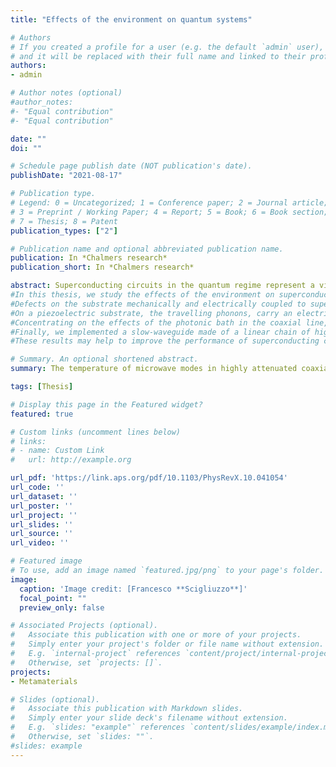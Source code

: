 ```yaml
---
title: "Effects of the environment on quantum systems"

# Authors
# If you created a profile for a user (e.g. the default `admin` user), write the username (folder name) here
# and it will be replaced with their full name and linked to their profile.
authors:
- admin

# Author notes (optional)
#author_notes:
#- "Equal contribution"
#- "Equal contribution"

date: ""
doi: ""

# Schedule page publish date (NOT publication's date).
publishDate: "2021-08-17"

# Publication type.
# Legend: 0 = Uncategorized; 1 = Conference paper; 2 = Journal article;
# 3 = Preprint / Working Paper; 4 = Report; 5 = Book; 6 = Book section;
# 7 = Thesis; 8 = Patent
publication_types: ["2"]

# Publication name and optional abbreviated publication name.
publication: In *Chalmers research*
publication_short: In *Chalmers research*

abstract: Superconducting circuits in the quantum regime represent a viable platform for microwave quantum optics, quantum simulations and quantum computing. In the last two decades, a large effort brought this architecture from an academic curiosity to concrete technology.
#In this thesis, we study the effects of the environment on superconducting circuits. We consider mainly two types of the environments. On one hand, we study the classical baths inevitably coupled to the circuits, in particular the substrate where they are fabricated and the highly attenuated coaxial lines used for controlling them, which are the main sources for decoherence. On the other hand, we study structured electromagnetic environments that shape the density of states for the circuits, modifying their energy structure and their excitation properties.   
#Defects on the substrate mechanically and electrically coupled to superconducting circuits, behave as a bath of two-level systems. We investigate the effects of the bath on qubits fabricated on silicon. From a time trace with more than 2000 measurements of T1 and T2 (every 3 min for 60 h), we statistically infer a Lorentzian resonance signature of the bath. Moreover, measuring the residual population of the first excited state of the qubit, and tuning the photonic population in the line, we assess the thermal state of the bath, measuring a temperature of 42 mK. Furthermore, we investigate the mechanical coupling of the bath, saturating its state, strongly pumping neighbouring modes in a high finesse mechanical resonator.
#On a piezoelectric substrate, the travelling phonons, carry an electric component together with a lattice deformation. Therefore, superconducting circuits can be coupled to a phononic waveguide through which they release part of their energy. We design, fabricate and measure superconducting resonators on gallium arsenide, demonstrating the electromechanical coupling as the main source of decoherence.
#Concentrating on the effects of the photonic bath in the coaxial line, we design a qubit with a very large coupling to this bath compared to the bath of two-level systems. In this limit, the scattering of a coherent photon by the qubit linearly depends on the photonic bath population. In this regime, the qubit can be used as a primary thermometer; we measured the photon occupation of our input lines both at different temperatures and injecting calibrated noise.
#Finally, we implemented a slow-waveguide made of a linear chain of high impedance resonators. The excitation of two transmon qubits coupled to the waveguide is dressed with a photonic component, generating the hybrid excitation of an atom-photon bound state. We spectroscopically investigated the first and second excitation subspaces of the system, and we demonstrated full frequency and time domain control, of these bound states.
#These results may help to improve the performance of superconducting circuits and their setups. Moreover, we hope that our experiments can provide tools for quantum thermodynamics, quantum simulation and quantum computing.

# Summary. An optional shortened abstract.
summary: The temperature of microwave modes in highly attenuated coaxial line in cryogenic environment is measured from the coherent photon scattering by a superconducting qubit.

tags: [Thesis]

# Display this page in the Featured widget?
featured: true

# Custom links (uncomment lines below)
# links:
# - name: Custom Link
#   url: http://example.org

url_pdf: 'https://link.aps.org/pdf/10.1103/PhysRevX.10.041054'
url_code: ''
url_dataset: ''
url_poster: ''
url_project: ''
url_slides: ''
url_source: ''
url_video: ''

# Featured image
# To use, add an image named `featured.jpg/png` to your page's folder.
image:
  caption: 'Image credit: [Francesco **Scigliuzzo**]'
  focal_point: ""
  preview_only: false

# Associated Projects (optional).
#   Associate this publication with one or more of your projects.
#   Simply enter your project's folder or file name without extension.
#   E.g. `internal-project` references `content/project/internal-project/index.md`.
#   Otherwise, set `projects: []`.
projects:
- Metamaterials

# Slides (optional).
#   Associate this publication with Markdown slides.
#   Simply enter your slide deck's filename without extension.
#   E.g. `slides: "example"` references `content/slides/example/index.md`.
#   Otherwise, set `slides: ""`.
#slides: example
---
```

